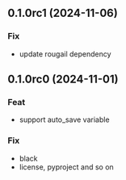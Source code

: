 ## 0.1.0rc1 (2024-11-06)

### Fix

- update rougail dependency

## 0.1.0rc0 (2024-11-01)

### Feat

- support auto_save variable

### Fix

- black
- license, pyproject and so on
